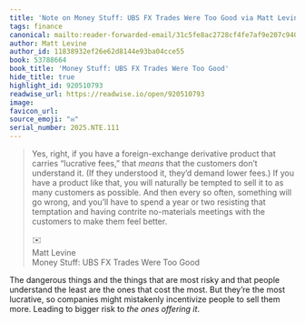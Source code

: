 ```yaml
---
title: 'Note on Money Stuff: UBS FX Trades Were Too Good via Matt Levine'
tags: finance
canonical: mailto:reader-forwarded-email/31c5fe8ac2728cf4fe7af9e207c94006
author: Matt Levine
author_id: 11838932ef26e62d8144e93ba04cce55
book: 53788664
book_title: 'Money Stuff: UBS FX Trades Were Too Good'
hide_title: true
highlight_id: 920510793
readwise_url: https://readwise.io/open/920510793
image:
favicon_url:
source_emoji: "✉️"
serial_number: 2025.NTE.111
---
```

> Yes, right, if you have a foreign-exchange derivative product that carries “lucrative fees,” that *means* that the customers don’t understand it. (If they understood it, they’d demand lower fees.) If you have a product like that, you will naturally be tempted to sell it to as many customers as possible. And then every so often, something will go wrong, and you’ll have to spend a year or two resisting that temptation and having contrite no-materials meetings with the customers to make them feel better.
> <div class="quoteback-footer"><div class="quoteback-avatar"><span class="mini-emoji"> ✉️</span></div><div class="quoteback-metadata"><div class="metadata-inner"><span style="display:none">FROM:</span><div aria-label="Matt Levine" class="quoteback-author"> Matt Levine</div><div aria-label="Money Stuff: UBS FX Trades Were Too Good" class="quoteback-title"> Money Stuff: UBS FX Trades Were Too Good</div></div></div></div>

The dangerous things and the things that are most risky and that people understand the least are the ones that cost the most. But they’re the most lucrative, so companies might mistakenly incentivize people to sell them more. Leading to bigger risk to _the ones offering it_.